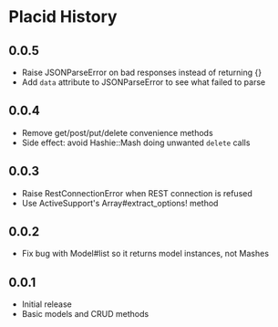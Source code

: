 Placid History
==============

0.0.5
-----

- Raise JSONParseError on bad responses instead of returning {}
- Add `data` attribute to JSONParseError to see what failed to parse


0.0.4
-----

- Remove get/post/put/delete convenience methods
- Side effect: avoid Hashie::Mash doing unwanted `delete` calls


0.0.3
-----

- Raise RestConnectionError when REST connection is refused
- Use ActiveSupport's Array#extract_options! method


0.0.2
-----

- Fix bug with Model#list so it returns model instances, not Mashes


0.0.1
-----

- Initial release
- Basic models and CRUD methods

